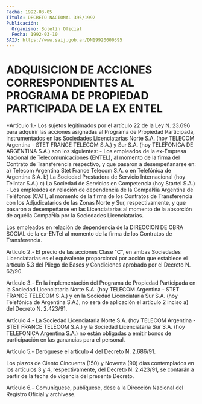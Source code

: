 ```yaml
---
Fecha: 1992-03-05
Título: DECRETO NACIONAL 395/1992
Publicación:
  Organismo: Boletín Oficial
  Fecha: 1992-03-10
SAIJ: https://www.saij.gob.ar/DN19920000395
---
```

# ADQUISICION DE ACCIONES CORRESPONDIENTES AL PROGRAMA DE PROPIEDAD  PARTICIPADA DE LA EX ENTEL

<a id="1"></a>
*Artículo 1.- Los sujetos legitimados por el artículo 22 de la Ley N. 23.696  para adquirir las acciones asignadas al Programa de Propiedad Participada, instrumentados en las Sociedades Licenciatarias Norte  S.A.  (hoy TELECOM  Argentina  - STET FRANCE TELECOM  S.A.)  y  Sur S.A. (hoy TELEFONICA DE ARGENTINA S.A.)  son los siguientes:  - Los empleados de la  ex-Empresa  Nacional  de Telecomunicaciones (ENTEL),  al momento  de  la  firma del Contrato de  Transferencia respectivo, y que pasaron a desempeñanarse en:  a) Telecom Argentina Stet France  Telecom  S.A.  o en Telefónica de Argentina S.A.  b) La Sociedad Prestadora de Servicio Internacional  (hoy  Telintar S.A.) c) La Sociedad de Servicios en Competencia (hoy Startel S.A.)  -   Los  empleados  en  relación  de  dependencia  de  la  CompaÑía Argentina de  Teléfonos  (CAT),  al  momento  de  la  firma de los Contratos  de Transferencia  con  los Adjudicatarios de las  Zonas Norte y Sur, respectivamente, y que  pasaron  a desempeñarse en las Licenciatarias al momento de la absorción de aquélla  CompaÑía  por la Sociedades Licenciatarias.

Los  empleados  en  relación de dependencia de la DIRECCION DE OBRA SOCIAL de la ex-ENTel  al  momento  de la firma de los Contratos de Transferencia.

<a id="2"></a>
Artículo  2.-  El  precio  de las acciones Clase "C", en ambas Sociedades Licenciatarias  es  el  equivalente   proporcional  por acción  que  establece el  artículo  5.3  del  Pliego de  Bases  y Condiciones aprobado por el Decreto N. 62/90.

<a id="3"></a>
Artículo  3.-  En  la implementación del Programa de Propiedad Participada en la Sociedad  Licenciataria  Norte  S.A. (hoy TELECOM Argentina - STET FRANCE TELECOM S.A.) y en la Sociedad Licenciataria Sur S.A. (hoy Telefónica de Argentina  S.A.), no será de  aplicación  el  artículo  2  inciso a) del Decreto N. 2.423/91.

<a id="4"></a>
Artículo 4.- La Sociedad Licenciataria Norte S.A. (hoy TELECOM Argentina -  STET FRANCE TELECOM S.A.) y la Sociedad Licenciataria Sur S.A. (hoy TELEFONICA  Argentina  S.A.)  no  están  obligadas  a emitir  bonos  de participación en las ganancias para el personal.

<a id="5"></a>
Artículo  5.- Deróguese el artículo 4 del Decreto N. 2.686/91.

Los  plazos  de  Ciento    Cincuenta  (150)  y  Noventa  (90)  días contemplados en los artículos  3  y 4, respectivamente, del Decreto N. 2.423/91, se contarán a partir de  la  fecha  de  vigencia  del presente Decreto.

<a id="6"></a>
Artículo  6.-  Comuníquese,  publíquese,  dése  a la Dirección Nacional del Registro Oficial y archívese.
